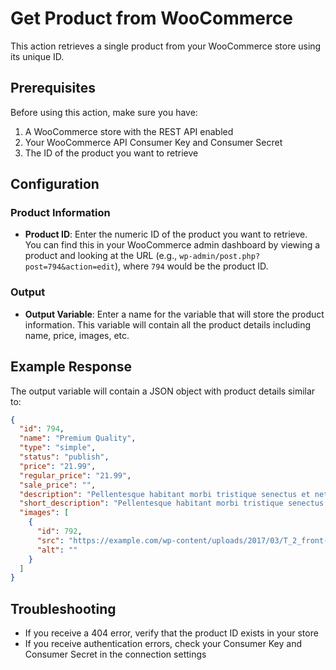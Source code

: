 # Get Product from WooCommerce

This action retrieves a single product from your WooCommerce store using its unique ID.

## Prerequisites

Before using this action, make sure you have:

1. A WooCommerce store with the REST API enabled
2. Your WooCommerce API Consumer Key and Consumer Secret
3. The ID of the product you want to retrieve

## Configuration

### Product Information

- **Product ID**: Enter the numeric ID of the product you want to retrieve. You can find this in your WooCommerce admin dashboard by viewing a product and looking at the URL (e.g., `wp-admin/post.php?post=794&action=edit`), where `794` would be the product ID.

### Output

- **Output Variable**: Enter a name for the variable that will store the product information. This variable will contain all the product details including name, price, images, etc.

## Example Response

The output variable will contain a JSON object with product details similar to:

```json
{
  "id": 794,
  "name": "Premium Quality",
  "type": "simple",
  "status": "publish",
  "price": "21.99",
  "regular_price": "21.99",
  "sale_price": "",
  "description": "Pellentesque habitant morbi tristique senectus et netus et malesuada fames ac turpis egestas...",
  "short_description": "Pellentesque habitant morbi tristique senectus et netus et malesuada fames ac turpis egestas.",
  "images": [
    {
      "id": 792,
      "src": "https://example.com/wp-content/uploads/2017/03/T_2_front-4.jpg",
      "alt": ""
    }
  ]
}
```

## Troubleshooting

- If you receive a 404 error, verify that the product ID exists in your store
- If you receive authentication errors, check your Consumer Key and Consumer Secret in the connection settings